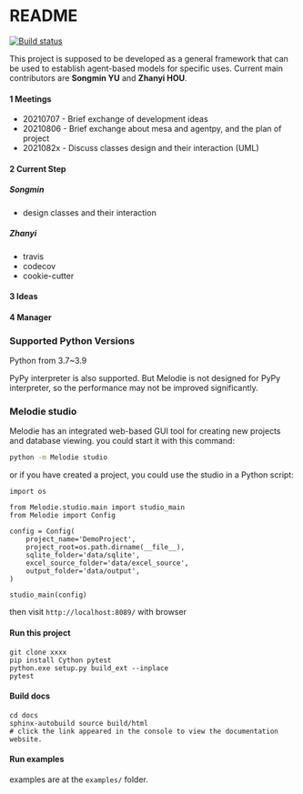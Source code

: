 # README

[![Build status](https://app.travis-ci.com/SongminYu/Melodie.svg?token=qNTghqDqnwadzvj4y4z7&branch=master&status=passed)](https://travis-ci.com/SongminYu)

This project is supposed to be developed as a general framework that can be used to establish agent-based models for
specific uses. Current main contributors are **Songmin YU** and **Zhanyi HOU**.

#### 1 Meetings

- 20210707 - Brief exchange of development ideas
- 20210806 - Brief exchange about mesa and agentpy, and the plan of project
- 2021082x - Discuss classes design and their interaction (UML)

#### 2 Current Step

##### Songmin

- design classes and their interaction

##### Zhanyi

- travis
- codecov
- cookie-cutter

#### 3 Ideas

#### 4 Manager

### Supported Python Versions

Python from 3.7~3.9

PyPy interpreter is also supported. But Melodie is not designed for PyPy interpreter, so the performance may not be
improved significantly.

### Melodie studio

Melodie has an integrated web-based GUI tool for creating new projects and database viewing. you could start it with
this command:

```sh
python -m Melodie studio
```

or if you have created a project, you could use the studio in a Python script:

```python3
import os

from Melodie.studio.main import studio_main
from Melodie import Config

config = Config(
    project_name='DemoProject',
    project_root=os.path.dirname(__file__),
    sqlite_folder='data/sqlite',
    excel_source_folder='data/excel_source',
    output_folder='data/output',
)

studio_main(config)
```

then visit `http://localhost:8089/` with browser

#### Run this project

```shell
git clone xxxx
pip install Cython pytest
python.exe setup.py build_ext --inplace
pytest
```

#### Build docs

```shell
cd docs
sphinx-autobuild source build/html
# click the link appeared in the console to view the documentation website.
```

#### Run examples

examples are at the `examples/` folder.



